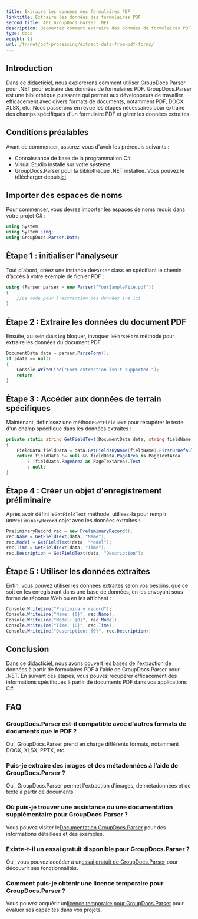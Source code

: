 ```yaml
---
title: Extraire les données des formulaires PDF
linktitle: Extraire les données des formulaires PDF
second_title: API GroupDocs.Parser .NET
description: Découvrez comment extraire des données de formulaires PDF à l'aide de GroupDocs.Parser pour .NET. Guide étape par étape avec des exemples de code et des FAQ.
type: docs
weight: 11
url: /fr/net/pdf-processing/extract-data-from-pdf-forms/
---
```

## Introduction
Dans ce didacticiel, nous explorerons comment utiliser GroupDocs.Parser pour .NET pour extraire des données de formulaires PDF. GroupDocs.Parser est une bibliothèque puissante qui permet aux développeurs de travailler efficacement avec divers formats de documents, notamment PDF, DOCX, XLSX, etc. Nous passerons en revue les étapes nécessaires pour extraire des champs spécifiques d'un formulaire PDF et gérer les données extraites.
## Conditions préalables
Avant de commencer, assurez-vous d'avoir les prérequis suivants :
- Connaissance de base de la programmation C#.
- Visual Studio installé sur votre système.
- GroupDocs.Parser pour la bibliothèque .NET installée. Vous pouvez le télécharger depuis[ici](https://releases.groupdocs.com/parser/net/).

## Importer des espaces de noms
Pour commencer, vous devrez importer les espaces de noms requis dans votre projet C# :
```csharp
using System;
using System.Linq;
using GroupDocs.Parser.Data;
```
## Étape 1 : initialiser l'analyseur
 Tout d'abord, créez une instance de`Parser` class en spécifiant le chemin d’accès à votre exemple de fichier PDF :
```csharp
using (Parser parser = new Parser("YourSampleFile.pdf"))
{
    //Le code pour l'extraction des données ira ici
}
```
## Étape 2 : Extraire les données du document PDF
 Ensuite, au sein du`using` bloquer, invoquer le`ParseForm` méthode pour extraire les données du document PDF :
```csharp
DocumentData data = parser.ParseForm();
if (data == null)
{
    Console.WriteLine("Form extraction isn't supported.");
    return;
}
```
## Étape 3 : Accéder aux données de terrain spécifiques
 Maintenant, définissez une méthode`GetFieldText` pour récupérer le texte d'un champ spécifique dans les données extraites :
```csharp
private static string GetFieldText(DocumentData data, string fieldName)
{
    FieldData fieldData = data.GetFieldsByName(fieldName).FirstOrDefault();
    return fieldData != null && fieldData.PageArea is PageTextArea
        ? (fieldData.PageArea as PageTextArea).Text
        : null;
}
```
## Étape 4 : Créer un objet d'enregistrement préliminaire
 Après avoir défini le`GetFieldText` méthode, utilisez-la pour remplir un`PreliminaryRecord` objet avec les données extraites :
```csharp
PreliminaryRecord rec = new PreliminaryRecord();
rec.Name = GetFieldText(data, "Name");
rec.Model = GetFieldText(data, "Model");
rec.Time = GetFieldText(data, "Time");
rec.Description = GetFieldText(data, "Description");
```
## Étape 5 : Utiliser les données extraites
Enfin, vous pouvez utiliser les données extraites selon vos besoins, que ce soit en les enregistrant dans une base de données, en les envoyant sous forme de réponse Web ou en les affichant :
```csharp
Console.WriteLine("Preliminary record");
Console.WriteLine("Name: {0}", rec.Name);
Console.WriteLine("Model: {0}", rec.Model);
Console.WriteLine("Time: {0}", rec.Time);
Console.WriteLine("Description: {0}", rec.Description);
```

## Conclusion
Dans ce didacticiel, nous avons couvert les bases de l'extraction de données à partir de formulaires PDF à l'aide de GroupDocs.Parser pour .NET. En suivant ces étapes, vous pouvez récupérer efficacement des informations spécifiques à partir de documents PDF dans vos applications C#.

## FAQ
### GroupDocs.Parser est-il compatible avec d'autres formats de documents que le PDF ?
Oui, GroupDocs.Parser prend en charge différents formats, notamment DOCX, XLSX, PPTX, etc.
### Puis-je extraire des images et des métadonnées à l’aide de GroupDocs.Parser ?
Oui, GroupDocs.Parser permet l'extraction d'images, de métadonnées et de texte à partir de documents.
### Où puis-je trouver une assistance ou une documentation supplémentaire pour GroupDocs.Parser ?
 Vous pouvez visiter le[Documentation GroupDocs.Parser](https://reference.groupdocs.com/parser/net/) pour des informations détaillées et des exemples.
### Existe-t-il un essai gratuit disponible pour GroupDocs.Parser ?
 Oui, vous pouvez accéder à un[essai gratuit de GroupDocs.Parser](https://releases.groupdocs.com/) pour découvrir ses fonctionnalités.
### Comment puis-je obtenir une licence temporaire pour GroupDocs.Parser ?
 Vous pouvez acquérir un[licence temporaire pour GroupDocs.Parser](https://purchase.groupdocs.com/temporary-license/) pour évaluer ses capacités dans vos projets.